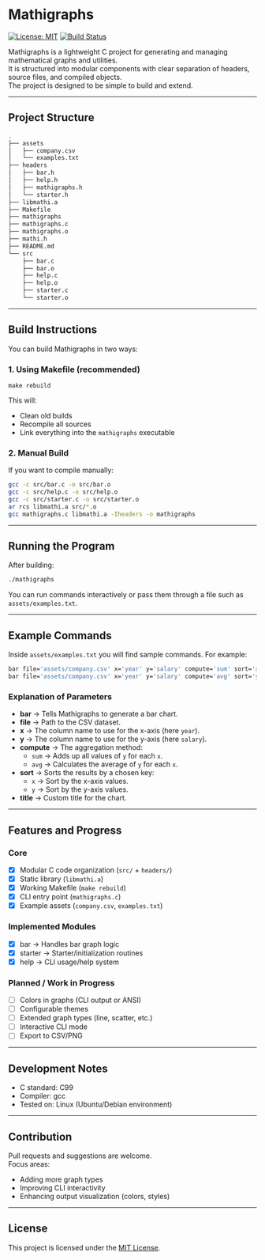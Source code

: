 # Mathigraphs

[![License: MIT](https://img.shields.io/badge/License-MIT-yellow.svg)](LICENSE)
[![Build Status](https://img.shields.io/github/actions/workflow/status/macharia-nyamu/mathigraphs/build.yml)](https://github.com/macharia-nyamu/mathigraphs/actions)

Mathigraphs is a lightweight C project for generating and managing mathematical graphs and utilities.  
It is structured into modular components with clear separation of headers, source files, and compiled objects.  
The project is designed to be simple to build and extend.

---

## Project Structure

```bash
.
├── assets
│   ├── company.csv
│   └── examples.txt
├── headers
│   ├── bar.h
│   ├── help.h
│   ├── mathigraphs.h
│   └── starter.h
├── libmathi.a
├── Makefile
├── mathigraphs
├── mathigraphs.c
├── mathigraphs.o
├── mathi.h
├── README.md
└── src
    ├── bar.c
    ├── bar.o
    ├── help.c
    ├── help.o
    ├── starter.c
    └── starter.o
```

---

## Build Instructions

You can build Mathigraphs in two ways:

### 1. Using Makefile (recommended)

    make rebuild

This will:

* Clean old builds  
* Recompile all sources  
* Link everything into the `mathigraphs` executable  

### 2. Manual Build

If you want to compile manually:

```bash
gcc -c src/bar.c -o src/bar.o
gcc -c src/help.c -o src/help.o
gcc -c src/starter.c -o src/starter.o
ar rcs libmathi.a src/*.o
gcc mathigraphs.c libmathi.a -Iheaders -o mathigraphs
```	

---

## Running the Program

After building:

```bash
./mathigraphs
```

You can run commands interactively or pass them through a file such as `assets/examples.txt`.

---

## Example Commands

Inside `assets/examples.txt` you will find sample commands. For example:

```bash
bar file='assets/company.csv' x='year' y='salary' compute='sum' sort='x' title='Total Salaries by Year'
bar file='assets/company.csv' x='year' y='salary' compute='avg' sort='y' title='Highest Average Salary'
```

### Explanation of Parameters

- **bar** → Tells Mathigraphs to generate a bar chart.  
- **file** → Path to the CSV dataset.  
- **x** → The column name to use for the x-axis (here `year`).  
- **y** → The column name to use for the y-axis (here `salary`).  
- **compute** → The aggregation method:  
  - `sum` → Adds up all values of `y` for each `x`.  
  - `avg` → Calculates the average of `y` for each `x`.  
- **sort** → Sorts the results by a chosen key:  
  - `x` → Sort by the x-axis values.  
  - `y` → Sort by the y-axis values.  
- **title** → Custom title for the chart.  

---

## Features and Progress

### Core

* [x] Modular C code organization (`src/` + `headers/`)  
* [x] Static library (`libmathi.a`)  
* [x] Working Makefile (`make rebuild`)  
* [x] CLI entry point (`mathigraphs.c`)  
* [x] Example assets (`company.csv`, `examples.txt`)  

### Implemented Modules

* [x] bar → Handles bar graph logic  
* [x] starter → Starter/initialization routines  
* [x] help → CLI usage/help system  

### Planned / Work in Progress

* [ ] Colors in graphs (CLI output or ANSI)  
* [ ] Configurable themes  
* [ ] Extended graph types (line, scatter, etc.)  
* [ ] Interactive CLI mode  
* [ ] Export to CSV/PNG  

---

## Development Notes

* C standard: C99  
* Compiler: gcc  
* Tested on: Linux (Ubuntu/Debian environment)  

---

## Contribution

Pull requests and suggestions are welcome.  
Focus areas:

* Adding more graph types  
* Improving CLI interactivity  
* Enhancing output visualization (colors, styles)  

---

## License

This project is licensed under the [MIT License](LICENSE).